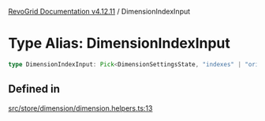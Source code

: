 [RevoGrid Documentation v4.12.11](README.md) / DimensionIndexInput

# Type Alias: DimensionIndexInput

```ts
type DimensionIndexInput: Pick<DimensionSettingsState, "indexes" | "originItemSize" | "indexToItem">;
```

## Defined in

[src/store/dimension/dimension.helpers.ts:13](https://github.com/revolist/revogrid/blob/6f8df4eb606fcbd6f32b575f3753800c08ad78f6/src/store/dimension/dimension.helpers.ts#L13)
